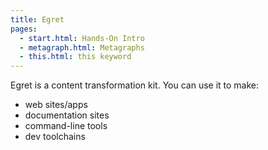 ```yaml
---
title: Egret
pages:
  - start.html: Hands-On Intro
  - metagraph.html: Metagraphs
  - this.html: this keyword
---
```


Egret is a content transformation kit. You can use it to make:

- web sites/apps
- documentation sites
- command-line tools
- dev toolchains
